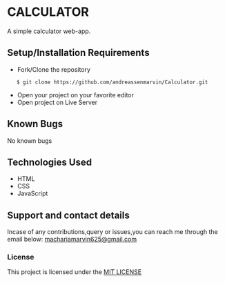 # CALCULATOR
A simple calculator web-app.

## Setup/Installation Requirements
* Fork/Clone the repository
```
   $ git clone https://github.com/andreassenmarvin/Calculator.git

```

* Open your project on your favorite editor
* Open project on Live Server
## Known Bugs
No known bugs
## Technologies Used
* HTML
* CSS
* JavaScript
## Support and contact details
Incase of any contributions,query or issues,you can reach me through the email below:
machariamarvin625@gmail.com
### License
This project is licensed under the [MIT LICENSE](https://github.com/andreassenmarvin/Calculator/blob/master/LICENSE) 
